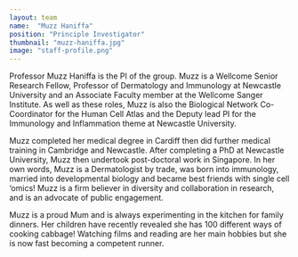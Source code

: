 ```yaml
---
layout: team
name:  "Muzz Haniffa"
position: "Principle Investigator"
thumbnail: "muzz-haniffa.jpg"
image: "staff-profile.png"
---
```

Professor Muzz Haniffa is the PI of the group. Muzz is a Wellcome Senior Research Fellow, Professor of Dermatology and Immunology at Newcastle University and an Associate Faculty member at the Wellcome Sanger Institute. As well as these roles, Muzz is also the Biological Network Co-Coordinator for the Human Cell Atlas and  the Deputy lead PI for the Immunology and Inflammation theme at Newcastle University. 

Muzz completed her medical degree in Cardiff then did further medical training in Cambridge and Newcastle. After completing a PhD at Newcastle University, Muzz then undertook post-doctoral work in Singapore. In her own words, Muzz is a Dermatologist by trade, was born into immunology, married into developmental biology and became best friends with single cell ‘omics! Muzz is a firm believer in diversity and collaboration in research, and is an advocate of public engagement.

Muzz is a proud Mum and is always experimenting in the kitchen for family dinners. Her children have recently revealed she has 100 different ways of cooking cabbage! Watching films and reading are her main hobbies but she is now fast becoming a competent runner.
